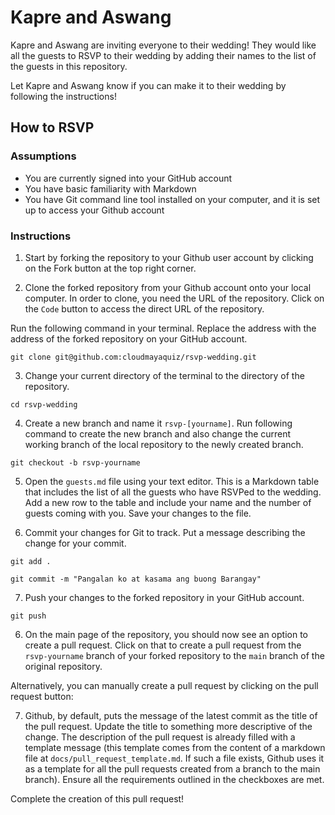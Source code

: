 # Kapre and Aswang
Kapre and Aswang are inviting everyone to their wedding! They would like all the guests to RSVP to their wedding by adding their names to the list of the guests in this repository.

Let Kapre and Aswang know if you can make it to their wedding by following the instructions!

## How to RSVP

### Assumptions
- You are currently signed into your GitHub account
- You have basic familiarity with Markdown
- You have Git command line tool installed on your computer, and it is set up to access your Github account

### Instructions
1. Start by forking the repository to your Github user account by clicking on the Fork button at the top right corner.


2. Clone the forked repository from your Github account onto your local computer. In order to clone, you need the URL of the repository. Click on the `Code` button to access the direct URL of the repository. 


Run the following command in your terminal. Replace the address with the address of the forked repository on your GitHub account. 

```
git clone git@github.com:cloudmayaquiz/rsvp-wedding.git
```

3. Change your current directory of the terminal to the directory of the repository.

```
cd rsvp-wedding
```

4. Create a new branch and name it `rsvp-[yourname]`. Run following command to create the new branch and also change the current working branch of the local repository to the newly created branch.

```
git checkout -b rsvp-yourname
```

5. Open the `guests.md` file using your text editor. This is a Markdown table that includes the list of all the guests who have RSVPed to the wedding. Add a new row to the table and include your name and the number of guests coming with you. Save your changes to the file. 

6. Commit your changes for Git to track. Put a message describing the change for your commit.

```
git add .
```

```
git commit -m "Pangalan ko at kasama ang buong Barangay"
```

7. Push your changes to the forked repository in your GitHub account.

```
git push
```

6. On the main page of the repository, you should now see an option to create a pull request. Click on that to create a pull request from the `rsvp-yourname` branch of your forked repository to the `main` branch of the original repository. 


Alternatively, you can manually create a pull request by clicking on the pull request button: 


7. Github, by default, puts the message of the latest commit as the title of the pull request. Update the title to something more descriptive of the change. 
The description of the pull request is already filled with a template message (this template comes from the content of a markdown file at `docs/pull_request_template.md`. If such a file exists, Github uses it as a template for all the pull requests created from a branch to the main branch). Ensure all the requirements outlined in the checkboxes are met. 

Complete the creation of this pull request!
